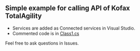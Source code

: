 ## Simple example for calling API of Kofax TotalAgility
- Services are added as Connected services in Visual Studio.
- Commented code is in [Class1.cs](KTA_REST_API_Example/Class1.cs)

Feel free to ask questions in Issues.
